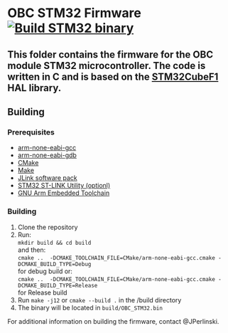 # OBC STM32 Firmware [![Build STM32 binary](https://github.com/PWrInSpace/OnBoardComputer/actions/workflows/stm32_build.yml/badge.svg?branch=STM32_SAC23_dev_suchy&event=push)](https://github.com/PWrInSpace/OnBoardComputer/actions/workflows/stm32_build.yml)
## This folder contains the firmware for the OBC module STM32 microcontroller. The code is written in C and is based on the [STM32CubeF1](https://www.st.com/en/embedded-software/stm32cubef1.html) HAL library. 

## Building
### Prerequisites
- [arm-none-eabi-gcc](https://developer.arm.com/tools-and-software/open-source-software/developer-tools/gnu-toolchain/gnu-rm/downloads)
- [arm-none-eabi-gdb](https://developer.arm.com/tools-and-software/open-source-software/developer-tools/gnu-toolchain/gnu-rm/downloads)
- [CMake](https://cmake.org/download/)
- [Make](https://www.gnu.org/software/make/)
- [JLink software pack](https://www.segger.com/downloads/jlink/#J-LinkSoftwareAndDocumentationPack)
- [STM32 ST-LINK Utility (optionl)](https://www.st.com/en/development-tools/stsw-link004.html)
- [GNU Arm Embedded Toolchain](https://developer.arm.com/tools-and-software/open-source-software/developer-tools/gnu-toolchain/gnu-rm/downloads)

### Building
1. Clone the repository
2. Run:  
 `mkdir build && cd build`  
  and then:  
 `cmake ..  -DCMAKE_TOOLCHAIN_FILE=CMake/arm-none-eabi-gcc.cmake -DCMAKE_BUILD_TYPE=Debug`  
  for debug build or:  
  `cmake ..  -DCMAKE_TOOLCHAIN_FILE=CMake/arm-none-eabi-gcc.cmake -DCMAKE_BUILD_TYPE=Release`  
   for Release build
3. Run `make -j12` or `cmake --build .` in the /build directory
4. The binary will be located in `build/OBC_STM32.bin`

For additional information on building the firmware, contact @JPerlinski.

